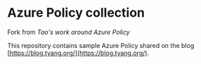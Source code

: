 # Azure Policy collection

Fork from *Tao's work around Azure Policy*

This repository contains sample Azure Policy shared on the blog [https://blog.tyang.org/](https://blog.tyang.org/).

